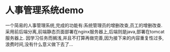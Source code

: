 # 人事管理系统demo
一个简易的人事管理系统,完成的功能有:系统管理员的增删改查,员工的增删改查.  
采用前后端分离,前端静态页面部署在nginx服务器上,后端则是java,部署在tomcat服务器上.
因学习任务而搁浅,并且不打算再做完善,因为接下来的内容重复性过多,浪费时间,没有什么意义做下去了...
